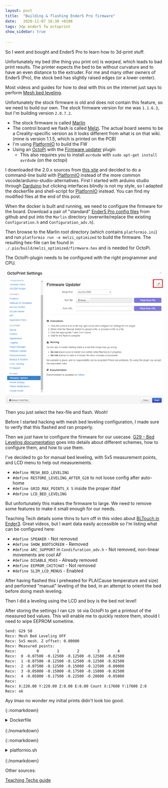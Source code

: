 ```yaml
---
layout: post
title:  "Building & flashing Ender5 Pro firmware"
date:   2020-11-07 16:30 +0100
tags: 3dp ender5 fw octoprint
show_sidebar: true

---
```


So I went and bought and Ender5 Pro to learn how to 3d-print stuff.

Unfortunately my bed (the thing you print on) is _warped_, which leads to bad print results.
The printer expects the bed to be without curvature and to have an even distance to the extruder.
For me and many other owners of Ender5 (Pro), the stock bed has slightly raised edges (or a lower center).

Most videos and guides for how to deal with this on the internet just says to perform [Mesh bed leveling][leveling].

Unfortunately the stock firmware is old and does not contain this feature, so we need to build our own.
The stock firmware version for me was `1.1.6.3`, but I'm building version `2.0.7.2`.

* The stock firmware is called [Marlin][Marlin]
* The control board we flash is called [Melzi][Melzi]. The actual board seems to be a Creality-specific version as it looks different from what is on that wiki. (mine is version 1.1.5, which is printed on the PCB)
* I'm using [PlatformIO][PlatformIO] to build the FW
* Using an [OctoPi][OctoPi] with the [Firmware updater][OctoPiFW] plugin
    * This also requires you to install `avrdude` with `sudo apt-get install avrdude` (on the octopi)

I downloaded the 2.0.x sources from [this site][Marlin install] and decided to do a command-line build with [PlatformIO][PlatformIO] instead of the more common vscode/arduino-studio-alternatives.
First I started with arduino studio through [Darduino][Darduino] but clicking interfaces blindly is not my style, so I adapted the dockerfile and shell-script for [PlatformIO][PlatformIO] instead. You can find my modified files at the end of this post.

When the docker is built and running, we need to configure the firmware for the board.
Download a pair of "standard" [Ender5 Pro config files][config] from github and put into the `Marlin` directory (overwrite/replace the existing `Configuration.h` and `Configuration_adv.h`).

Then browse to the Marlin root directory (which contains `platformio.ini`) and run `platformio run -e melzi_optimized` to build the firmware.
The resulting hex-file can be found in `./.pio/build/melzi_optimized/firmware.hex` and is needed for OctoPi.

The OctoPi-plugin needs to be configured with the right programmer and CPU.

![FW-plugin-config](/assets/img/3dp/octopi/fw-plugin-config.gif)

Then you just select the hex-file and flash. Wooh!

Before I started hacking with mesh bed leveling configuration, I made sure to verify that this flashed and ran properly.

Then we _just_ have to configure the firmware for our usecase.
[G29 - Bed Leveling documentation][mbl-config] goes into details about different schemes, how to configure them, and how to use them.

I've decided to go for manual bed leveling, with 5x5 measurement points, and LCD menu to help out measurements.

* `#define MESH_BED_LEVELING`
* `#define RESTORE_LEVELING_AFTER_G28` to not loose config after auto-home
* `#define GRID_MAX_POINTS_X 5` inside the proper ifdef
* `#define LCD_BED_LEVELING`

But unfortunately this makes the firmware to large. We need to remove some features to make it small enough for our needs.

Teaching Tech details some thins to turn off in this video about [BLTouch in Ender3][fw-feature-removal].
Great videos, but I want data easily accessible so I'm listing what can be configured here:

* `#define SPEAKER` - Not removed
* `#define SHOW_BOOTSCREEN` - Removed
* `#define ARC_SUPPORT` in `Condifuration_adv.h` - Not removed, non-linear movements are cool AF
* `#define DISABLE_M503` - Already removed
* `#define EEPROM_CHITCHAT` - Not removed
* `#define SLIM_LCD_MENUS` - Enabled

After having flashed this I preheated for PLA(Cause temperature and size) and performed "manual" leveling of the bed, in an attempt to orient the bed before doing mesh leveling.

Then I did a leveling using the LCD and boy is the bed not level!

After storing the settings I ran `G29 S0` via OctoPi to get a printout of the measured bed values.
This will enable me to quickly restore them, should I need to wipe EEPROM sometime.

```
Send: G29 S0
Recv: Mesh Bed Leveling OFF
Recv: 5x5 mesh. Z offset: 0.00000
Recv: Measured points:
Recv:         0        1        2        3        4
Recv:  0 -0.07500 -0.12500 -0.12500 -0.12500 -0.02500
Recv:  1 -0.07500 -0.12500 -0.12500 -0.12500 -0.02500
Recv:  2 -0.07500 -0.12500 -0.15000 -0.12500 -0.00000
Recv:  3 -0.05000 -0.15000 -0.17500 -0.15000 -0.02500
Recv:  4 -0.05000 -0.17500 -0.22500 -0.20000 -0.05000
Recv: 
Recv: X:220.00 Y:220.00 Z:0.00 E:0.00 Count X:17600 Y:17600 Z:0
Recv: ok
```

Ayy lmao no wonder my initial prints didn't look too good.

{::nomarkdown}
<details>
<summary>
Dockerfile
</summary>
{:/nomarkdown}

```docker
FROM ubuntu:16.04

ENV HOME /home/developer
WORKDIR /home/developer

# Replace 1000 with your user / group id
RUN export uid=1000 gid=1000 && \
    mkdir -p /home/developer && \
    mkdir -p /etc/sudoers.d && \
    echo "developer:x:${uid}:${gid}:Developer,,,:/home/developer:/bin/bash" >> /etc/passwd && \
    echo "developer:x:${uid}:" >> /etc/group && \
    echo "developer ALL=(ALL) NOPASSWD: ALL" > /etc/sudoers.d/developer && \
    chmod 0440 /etc/sudoers.d/developer && \
    chown ${uid}:${gid} -R /home/developer && \
    apt-get update \
	&& apt-get install -y \
        software-properties-common 

RUN apt install -y python3-pip python3-tk
RUN pip3 install -U platformio

ENV LC_ALL C.UTF-8
ENV LANG C.UTF-8
ENV DISPLAY :1.0

USER developer
```

{::nomarkdown}
</details>
<br>
{:/nomarkdown}

{::nomarkdown}

<details>
<summary>
platformio.sh
</summary>
{:/nomarkdown}

```bash
#!/bin/bash

docker build -t yolo:yeet . && \
docker run \
    -it \
    --rm \
    -e DISPLAY=$DISPLAY \
    -v /tmp/.X11-unix:/tmp/.X11-unix \
    -v /dev:/dev \
    -v $HOME/topics:/topics \
    -v $HOME/topics/platformio:/home/developer/platformio \
    --name platformio \
    yolo:yeet
    
```

{::nomarkdown}
</details>
<br>
{:/nomarkdown}

Other sources:

[Teaching Techs guide](https://www.youtube.com/watch?v=aQIg9zxuCvM)

[leveling]: https://all3dp.com/2/mesh-bed-leveling-all-you-need-to-know/

[Marlin]: https://github.com/MarlinFirmware/Marlin
[Marlin install]: https://marlinfw.org/docs/basics/install.html
[Melzi]: https://reprap.org/wiki/Melzi
[PlatformIO]: https://marlinfw.org/docs/basics/install_platformio_cli.html

[config]: https://github.com/MarlinFirmware/Configurations/tree/import-2.0.x/config/examples/Creality/Ender-5%20Pro/CrealityV1

[OctoPi]: https://octoprint.org/
[OctoPiFW]: https://plugins.octoprint.org/plugins/firmwareupdater/

[Darduino]: https://github.com/tombenke/darduino

[mbl-config]: https://marlinfw.org/docs/gcode/G029.html

[fw-feature-removal]: https://youtu.be/sUlqrSq6LeY?t=526
